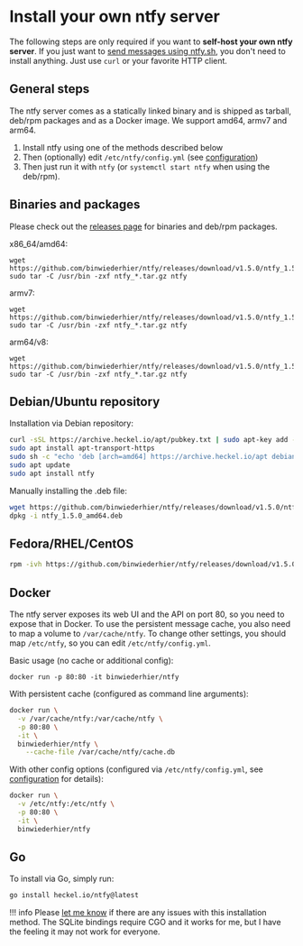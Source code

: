 # Install your own ntfy server
The following steps are only required if you want to **self-host your own ntfy server**. If you just want to 
[send messages using ntfy.sh](publish/index.md), you don't need to install anything. Just use `curl`
or your favorite HTTP client.

## General steps
The ntfy server comes as a statically linked binary and is shipped as tarball, deb/rpm packages and as a Docker image.
We support amd64, armv7 and arm64.

1. Install ntfy using one of the methods described below
2. Then (optionally) edit `/etc/ntfy/config.yml` (see [configuration](config.md))
3. Then just run it with `ntfy` (or `systemctl start ntfy` when using the deb/rpm).


## Binaries and packages
Please check out the [releases page](https://github.com/binwiederhier/ntfy/releases) for binaries and
deb/rpm packages.

x86_64/amd64:
```
wget https://github.com/binwiederhier/ntfy/releases/download/v1.5.0/ntfy_1.5.0_linux_x86_64.tar.gz
sudo tar -C /usr/bin -zxf ntfy_*.tar.gz ntfy
```

armv7:
```
wget https://github.com/binwiederhier/ntfy/releases/download/v1.5.0/ntfy_1.5.0_linux_armv7.tar.gz
sudo tar -C /usr/bin -zxf ntfy_*.tar.gz ntfy
```

arm64/v8:
```
wget https://github.com/binwiederhier/ntfy/releases/download/v1.5.0/ntfy_1.5.0_linux_arm64.tar.gz
sudo tar -C /usr/bin -zxf ntfy_*.tar.gz ntfy
```

## Debian/Ubuntu repository
Installation via Debian repository:
```bash
curl -sSL https://archive.heckel.io/apt/pubkey.txt | sudo apt-key add -
sudo apt install apt-transport-https
sudo sh -c "echo 'deb [arch=amd64] https://archive.heckel.io/apt debian main' > /etc/apt/sources.list.d/archive.heckel.io.list"  
sudo apt update
sudo apt install ntfy
```

Manually installing the .deb file:
```bash
wget https://github.com/binwiederhier/ntfy/releases/download/v1.5.0/ntfy_1.5.0_amd64.deb
dpkg -i ntfy_1.5.0_amd64.deb
```

## Fedora/RHEL/CentOS
```bash
rpm -ivh https://github.com/binwiederhier/ntfy/releases/download/v1.5.0/ntfy_1.5.0_amd64.rpm
```

## Docker
The ntfy server exposes its web UI and the API on port 80, so you need to expose that in Docker. To use the persistent 
message cache, you also need to map a volume to `/var/cache/ntfy`. To change other settings, you should map `/etc/ntfy`,
so you can edit `/etc/ntfy/config.yml`.

Basic usage (no cache or additional config):
```
docker run -p 80:80 -it binwiederhier/ntfy
```

With persistent cache (configured as command line arguments):
```bash
docker run \
  -v /var/cache/ntfy:/var/cache/ntfy \
  -p 80:80 \
  -it \
  binwiederhier/ntfy \
    --cache-file /var/cache/ntfy/cache.db
```

With other config options (configured via `/etc/ntfy/config.yml`, see [configuration](config.md) for details):
```bash
docker run \
  -v /etc/ntfy:/etc/ntfy \
  -p 80:80 \
  -it \
  binwiederhier/ntfy
```

## Go
To install via Go, simply run:
```bash
go install heckel.io/ntfy@latest
```
!!! info
    Please [let me know](https://github.com/binwiederhier/ntfy/issues) if there are any issues with this installation
    method. The SQLite bindings require CGO and it works for me, but I have the feeling it may not work for everyone.

